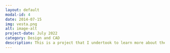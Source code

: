 ```yaml
---
layout: default
modal-id: 4
date: 2014-07-15
img: vesta.png
alt: image-alt
project-date: July 2022
category: Design and CAD
description: This is a project that I undertook to learn more about the sheet metal design space within Fusion 360. This case is meant to be easy to assemble, extremely compact yet still able to hold enough 3.5" HDD's for a large storage array. It stands at 445mm tall and 250mm wide. Utilizes an ITX motherboard, small form factor GPU and a full size ATX PSU. https://github.com/potatoworld/VestaNAS/
---
```

